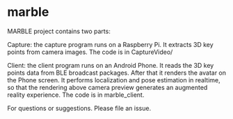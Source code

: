 # marble

MARBLE project contains two parts:

Capture: the capture program runs on a Raspberry Pi. It extracts 3D key points from camera images. The code is in CaptureVideo/

Client: the client program runs on an Android Phone. It reads the 3D key points data from BLE broadcast packages. After that it renders the avatar on the Phone screen. It performs localization and pose estimation in realtime, so that the rendering above camera preview generates an augmented reality experience. The code is in marble_client.

For questions or suggestions. Please file an issue.
